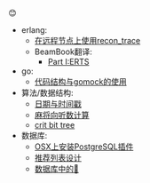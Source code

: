 😊

  - erlang:
      - [在远程节点上使用recon_trace](docs/erlang/recon_trace.md)
      - BeamBook翻译:
          - [Part I:ERTS](docs/erlang/beambook/ERTS_1.md)
  - go:
      - [代码结构与gomock的使用](docs/go/gomock.md)
  - 算法/数据结构:
      - [日期与时间戳](docs/algorithm/timestamp.md)
      - [麻将向听数计算](docs/mahjong/向听数.md)
      - [crit bit tree](docs/data_structure/crit_bit_tree.md)
  - 数据库:
      - [OSX上安装PostgreSQL插件](docs/database/postgresql_plugin.md)
      - [推荐列表设计](docs/database/tiplist.md)
      - [数据库中的🌲](docs/database/tree.md)